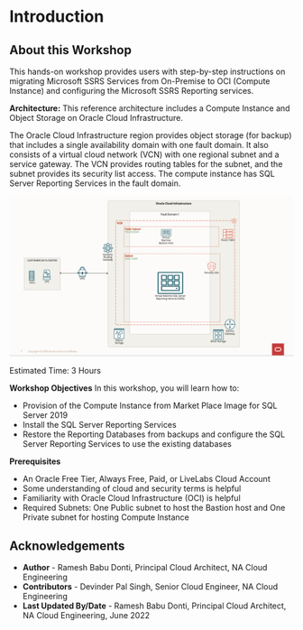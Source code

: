 # Introduction

## About this Workshop

This hands-on workshop provides users with step-by-step instructions on migrating Microsoft SSRS Services from On-Premise to OCI (Compute Instance) and configuring the Microsoft SSRS Reporting services.

**Architecture:**
This reference architecture includes a Compute Instance and Object Storage on Oracle Cloud Infrastructure.

The Oracle Cloud Infrastructure region provides object storage (for backup) that includes a single availability domain with one fault domain. It also consists of a virtual cloud network (VCN) with one regional subnet and a service gateway. The VCN provides routing tables for the subnet, and the subnet provides its security list access. The compute instance has SQL Server Reporting Services in the fault domain.

  ![Microsoft SQL Server Reporting Services - OCI](./images/ssrsarch.png "Microsoft SQL Server Reporting Services - OCI")

Estimated Time: 3 Hours

**Workshop Objectives**
In this workshop, you will learn how to:
* Provision of the Compute Instance from Market Place Image for SQL Server 2019
* Install the SQL Server Reporting Services
* Restore the Reporting Databases from backups and configure the SQL Server Reporting Services to use the existing databases

**Prerequisites**
* An Oracle Free Tier, Always Free, Paid, or LiveLabs Cloud Account
* Some understanding of cloud and security terms is helpful
* Familiarity with Oracle Cloud Infrastructure (OCI) is helpful
* Required Subnets: One Public subnet to host the Bastion host and One Private subnet for hosting Compute Instance

## Acknowledgements
* **Author** - Ramesh Babu Donti, Principal Cloud Architect, NA Cloud Engineering
* **Contributors** - Devinder Pal Singh, Senior Cloud Engineer, NA Cloud Engineering
* **Last Updated By/Date** - Ramesh Babu Donti, Principal Cloud Architect, NA Cloud Engineering, June 2022
